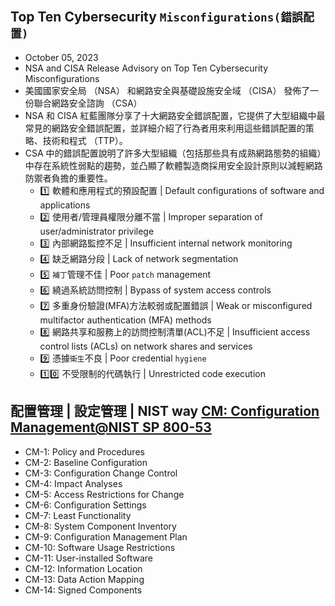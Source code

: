 ## Top Ten Cybersecurity `Misconfigurations(錯誤配置)`
- October 05, 2023
- NSA and CISA Release Advisory on Top Ten Cybersecurity Misconfigurations
- 美國國家安全局 （NSA） 和網路安全與基礎設施安全域 （CISA） 發佈了一份聯合網路安全諮詢 （CSA）
- NSA 和 CISA 紅藍團隊分享了十大網路安全錯誤配置，它提供了大型組織中最常見的網路安全錯誤配置，並詳細介紹了行為者用來利用這些錯誤配置的策略、技術和程式 （TTP）。
- CSA 中的錯誤配置說明了許多大型組織（包括那些具有成熟網路態勢的組織）中存在系統性弱點的趨勢，並凸顯了軟體製造商採用安全設計原則以減輕網路防禦者負擔的重要性。
  - 1️⃣ 軟體和應用程式的預設配置  | Default configurations of software and applications
  - 2️⃣ 使用者/管理員權限分離不當 | Improper separation of user/administrator privilege
  - 3️⃣ 內部網路監控不足 | Insufficient internal network monitoring
  - 4️⃣ 缺乏網路分段 | Lack of network segmentation
  - 5️⃣ `補丁`管理不佳  | Poor `patch` management
  - 6️⃣ 繞過系統訪問控制 | Bypass of system access controls
  - 7️⃣ 多重身份驗證(MFA)方法較弱或配置錯誤 | Weak or misconfigured multifactor authentication (MFA) methods
  - 8️⃣ 網路共享和服務上的訪問控制清單(ACL)不足 | Insufficient access control lists (ACLs) on network shares and services
  - 9️⃣ 憑據`衛生`不良 | Poor credential `hygiene`
  - 1️⃣0️⃣ 不受限制的代碼執行 | Unrestricted code execution

## 配置管理 | 設定管理 | NIST way [CM: Configuration Management@NIST SP 800-53](https://csf.tools/reference/nist-sp-800-53/r5/cm/)
- CM-1: Policy and Procedures
- CM-2: Baseline Configuration
- CM-3: Configuration Change Control
- CM-4: Impact Analyses
- CM-5: Access Restrictions for Change
- CM-6: Configuration Settings
- CM-7: Least Functionality
- CM-8: System Component Inventory
- CM-9: Configuration Management Plan
- CM-10: Software Usage Restrictions
- CM-11: User-installed Software
- CM-12: Information Location
- CM-13: Data Action Mapping
- CM-14: Signed Components
